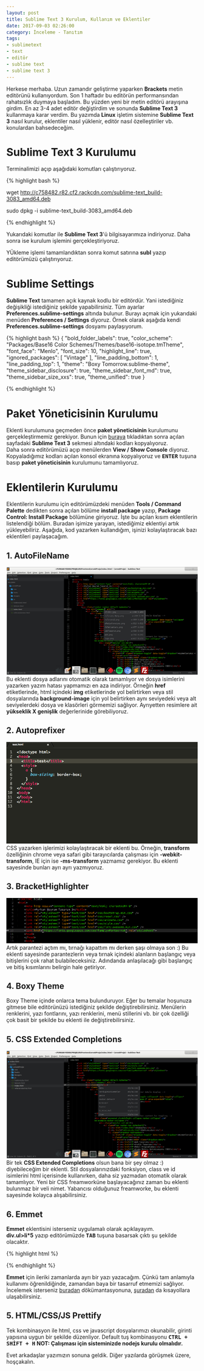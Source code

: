 ```yaml
---
layout: post
title: Sublime Text 3 Kurulum, Kullanım ve Eklentiler
date: 2017-09-03 02:26:00
category: İnceleme - Tanıtım
tags:
- sublimetext
- text
- editör
- sublime text
- sublime text 3
---
```



Herkese merhaba. Uzun zamandır geliştirme yaparken <strong>Brackets</strong> metin editörünü kullanıyordum. Son 1 haftadır bu editörün performansından rahatsızlık duymaya başladım. Bu yüzden yeni bir metin editörü arayışına girdim. En az 3-4 adet editör değiştirdim ve sonunda <strong>Sublime Text 3</strong> kullanmaya karar verdim. Bu yazımda <strong>Linux</strong> işletim sistemine <strong>Sublime Text 3</strong> nasıl kurulur, eklentiler nasıl yüklenir, editör nasıl özelleştiriler vb. konulardan bahsedeceğim.

<h1>Sublime Text 3 Kurulumu</h1>

Terminalimizi açıp aşağıdaki komutları çalıştırıyoruz.

{% highlight bash %}

wget http://c758482.r82.cf2.rackcdn.com/sublime-text_build-3083_amd64.deb 

sudo dpkg -i sublime-text_build-3083_amd64.deb

{% endhighlight %}

Yukarıdaki komutlar ile <strong>Sublime Text 3</strong>'ü bilgisayarımıza indiriyoruz. Daha sonra ise kurulum işlemini gerçekleştiriyoruz.  

YÜkleme işlemi tamamlandıktan sonra komut satırına <strong>subl</strong> yazıp editörümüzü çalıştırıyoruz.

<h1>Sublime Settings</h1>

<strong>Sublime Text</strong> tamamen açık kaynak kodlu bir editördür. Yani istediğiniz değişikliği istediğiniz şekilde yapabilirsiniz. Tüm ayarlar <strong>Preferences.sublime-settings</strong> altında bulunur. Burayı açmak için yukarıdaki menüden <strong>Preferences / Settings</strong> diyoruz. Örnek olarak aşağıda kendi <strong>Preferences.sublime-settings</strong> dosyamı paylaşıyorum.

{% highlight bash %}
 {
	"bold_folder_labels": true,
	"color_scheme": "Packages/Base16 Color Schemes/Themes/base16-isotope.tmTheme",
	"font_face": "Menlo",
	"font_size": 10,
	"highlight_line": true,
	"ignored_packages":
	[
		"Vintage"
	],
	"line_padding_bottom": 1,
	"line_padding_top": 1,
	"theme": "Boxy Tomorrow.sublime-theme",
	"theme_sidebar_disclosure": true,
	"theme_sidebar_font_md": true,
	"theme_sidebar_size_xxs": true,
	"theme_unified": true
}


{% endhighlight %}




<h1>Paket Yöneticisinin Kurulumu</h1>

Eklenti kurulumuna geçmeden önce <strong>paket yöneticisinin</strong> kurulumunu gerçekleştirmemiz gerekiyor.
Bunun için <a href="https://packagecontrol.io/installation">buraya</a> tıkladıktan sonra açılan sayfadaki <strong>Sublime Text 3</strong> sekmesi altındaki kodları kopyalıyoruz.  
Daha sonra editörümüzü açıp menülerden <strong>View / Show Console</strong> diyoruz. Kopyaladığımız kodları açılan konsol ekranına kopyalıyoruz ve <strong><kbd>ENTER</kbd></strong> tuşuna basıp <strong>paket yöneticisinin</strong> kurulumunu tamamlıyoruz.

<h1>Eklentilerin Kurulumu</h1>
Eklentilerin kurulumu için editörümüzdeki menüden <strong>Tools / Command Palette</strong> dedikten sonra açılan bölüme <strong>install package</strong> yazıp, <strong>Package Control: Install Package</strong> bölümüne giriyoruz.  
İşte bu açılan kısım eklentilerin listelendiği bölüm. Buradan işimize yarayan, istediğimiz eklentiyi artık yükleyebiliriz.  
Aşağıda, kod yazarken kullandığım, işinizi kolaylaştıracak bazı eklentileri paylaşacağım.


<h2>1. AutoFileName</h2>

<img class="img-responsive" src="../static/images/post_image/sublime-text-3-kurulum-kullanim-ve-eklentiler.html/1.png" alt="Görüntü yüklenemedi lütfen sayfayı tekrar yükleyiniz." />
Bu eklenti dosya adlarını otomatik olarak tamamlıyor ve dosya isimlerini yazarken yazım hatası yapmamızı en aza indiriyor. Örneğin <strong>href</strong> etiketlerinde, html içindeki <strong>img</strong> etiketlerinde yol belirtirken veya stil dosyalarında <strong>background-image</strong> için yol belirtirken aynı seviyedeki veya alt seviyelerdeki dosya ve klasörleri görmemizi sağlıyor. Ayrıyetten resimlere ait <strong>yükseklik X genişlik</strong> değerlerinide görebiliyoruz.
  

<h2>2. Autoprefixer</h2>

<img class="img-responsive" src="../static/images/post_image/sublime-text-3-kurulum-kullanim-ve-eklentiler.html/4.gif" alt="Görüntü yüklenemedi lütfen sayfayı tekrar yükleyiniz." />
CSS yazarken işlerimizi kolaylaştıracak bir eklenti bu. Örneğin, <strong>transform</strong> özelliğinin chrome veya safari gibi tarayıcılarda çalışması için <strong>-webkit-transform</strong>, IE için ise <strong>-ms-transform</strong> yazmamız gerekiyor. Bu eklenti sayesinde bunları ayrı ayrı yazmıyoruz. 


<h2>3. BracketHighlighter</h2>

<img class="img-responsive" src="../static/images/post_image/sublime-text-3-kurulum-kullanim-ve-eklentiler.html/2.png" alt="Görüntü yüklenemedi lütfen sayfayı tekrar yükleyiniz." />
Artık parantezi açtım mı, tırnağı kapattım mı derken şaşı olmaya son :) Bu eklenti sayesinde parantezlerin veya tırnak içindeki alanların başlangıç veya bitişlerini çok rahat bulabileceksiniz. Adındanda anlaşılacağı gibi başlangıç ve bitiş kısımlarını belirgin hale getiriyor.


<h2>4. Boxy Theme</h2>

Boxy Theme içinde onlarca tema bulunduruyor. Eğer bu temalar hoşunuza gitmese bile editörünüzü istediğiniz şekilde değiştirebilirsiniz. Menülerin renklerini, yazı fontlarını, yazı renklerini, menü stillerini vb. bir çok özelliği çok basit bir şekilde bu eklenti ile değiştirebilirsiniz.
  

<h2>5. CSS Extended Completions</h2>

<img class="img-responsive" src="../static/images/post_image/sublime-text-3-kurulum-kullanim-ve-eklentiler.html/3.png" alt="Görüntü yüklenemedi lütfen sayfayı tekrar yükleyiniz." />
Bir tek <strong>CSS Extended Completions</strong> olsun bana bir şey olmaz :) diyebileceğim bir eklenti. Stil dosyalarınızdaki fonksiyon, class ve id isimlerini html içerisinde kullanırken, daha siz yazmadan otomatik olarak tamamlıyor. Yeni bir CSS freamworküne başlayacağınız zaman bu eklenti bulunmaz bir veli nimet. Yabancısı olduğunuz freamworke, bu eklenti sayesinde kolayca alışabilirsiniz.

  
<h2>6. Emmet</h2>

<strong>Emmet</strong> eklentisini isterseniz uygulamalı olarak açıklayayım.  
<strong>div.ul>li*5</strong> yazıp editörümüzde <strong><kbd>TAB</kbd></strong> tuşuna basarsak çıktı şu şekilde olacaktır.

{% highlight html %}
 <div>
 	<ul class="li"></ul>
 	<ul class="li"></ul>
 	<ul class="li"></ul>
 	<ul class="li"></ul>
 	<ul class="li"></ul>
 </div>

{% endhighlight %}

<strong>Emmet</strong> için ileriki zamanlarda ayrı bir yazı yazacağım. Çünkü tam anlamıyla kullanımı öğrenildiğinde, zamandan baya bir tasarruf etmemizi sağlıyor. İncelemek isterseniz <a href="https://docs.emmet.io/">buradan</a> dökümantasyonuna, <a href="https://docs.emmet.io/cheat-sheet/">şuradan</a> da kısayollara ulaşabilirsiniz.


<h2>5. HTML/CSS/JS Prettify</h2>
Tek kombinasyon ile html, css ve javascript dosyalarımızı okunabilir, girinti yapısına uygun bir şekilde düzenliyor. Default tuş kombinasyonu <strong><kbd>CTRL + SHİFT + H</kbd></strong>  
<strong>NOT: Çalışması için sisteminizde nodejs kurulu olmalıdır.</strong>


Evet arkadaşlar yazımızın sonuna geldik. Diğer yazılarda görüşmek üzere, hoşçakalın.











